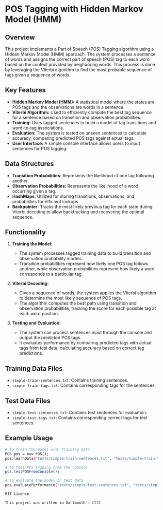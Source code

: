 # POS Tagging with Hidden Markov Model (HMM)

## Overview
This project implements a Part of Speech (POS) Tagging algorithm using a Hidden Markov Model (HMM) approach. The system processes a sentence of words and assigns the correct part of speech (POS) tag to each word based on the context provided by neighboring words. This process is done by leveraging the Viterbi algorithm to find the most probable sequence of tags given a sequence of words.

## Key Features
- **Hidden Markov Model (HMM):** A statistical model where the states are POS tags and the observations are words in a sentence.
- **Viterbi Algorithm:** Used to efficiently compute the best tag sequence for a sentence based on transition and observation probabilities.
- **Training:** Uses tagged sentences to build a model of tag transitions and word-to-tag associations.
- **Evaluation:** The system is tested on unseen sentences to calculate accuracy, comparing predicted POS tags against actual tags.
- **User Interface:** A simple console interface allows users to input sentences for POS tagging.

## Data Structures
- **Transition Probabilities:** Represents the likelihood of one tag following another.
- **Observation Probabilities:** Represents the likelihood of a word occurring given a tag.
- **HashMaps:** Utilized for storing transitions, observations, and probabilities for efficient lookups.
- **Backpointer:** Tracks the most likely previous tag for each state during Viterbi decoding to allow backtracking and recovering the optimal sequence.

## Functionality

1. **Training the Model:**
   - The system processes tagged training data to build transition and observation probability models.
   - Transition probabilities represent how likely one POS tag follows another, while observation probabilities represent how likely a word corresponds to a particular tag.
   
2. **Viterbi Decoding:**
   - Given a sequence of words, the system applies the Viterbi algorithm to determine the most likely sequence of POS tags.
   - The algorithm computes the best path using transition and observation probabilities, tracking the score for each possible tag at each word position.

3. **Testing and Evaluation:**
   - The system can process sentences input through the console and output the predicted POS tags.
   - It evaluates performance by comparing predicted tags with actual tags from test data, calculating accuracy based on correct tag predictions.

## Training Data Files
- `simple-train-sentences.txt`: Contains training sentences.
- `simple-train-tags.txt`: Contains corresponding tags for the sentences.

## Test Data Files
- `simple-test-sentences.txt`: Contains test sentences for evaluation.
- `simple-test-tags.txt`: Contains corresponding correct tags for test sentences.

## Example Usage
```bash
# To train the model with training data
POS pos = new POS();
pos.learnData("texts/simple-train-sentences.txt", "texts/simple-train-tags.txt");

# To test POS tagging from the console
pos.testPOSFromConsole();

# To evaluate the model on test data
pos.evaluatePerformance("texts/simple-test-sentences.txt", "texts/simple-test-tags.txt");

MIT License

This project was written in Dartmouth's CS10